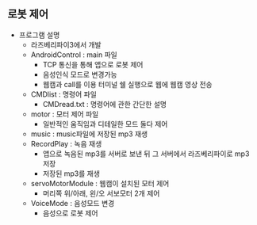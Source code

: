 ## 로봇 제어
- 프로그램 설명
    + 라즈베리파이3에서 개발
    + AndroidControl : main 파일
        + TCP 통신을 통해 앱으로 로봇 제어
        + 음성인식 모드로 변경가능
        + 웹캠과 call를 이용 터미널 쉘 실행으로 웹에 웹캠 영상 전송
    + CMDlist : 명령어 파일
        + CMDread.txt : 명령어에 관한 간단한 설명
    + motor : 모터 제어 파일
        + 일반적인 움직임과 디테일한 모드 둘다 제어
    + music : music파일에 저장된 mp3 재생
    + RecordPlay : 녹음 재생
        + 앱으로 녹음된 mp3를 서버로 보낸 뒤 그 서버에서 라즈베리파이로 mp3 저장
        + 저장된 mp3를 재생
    + servoMotorModule : 웹캠이 설치된 모터 제어
        + 머리쪽 위/아래, 왼/오 서보모터 2개 제어
    + VoiceMode : 음성모드 변경
        + 음성으로 로봇 제어
        

